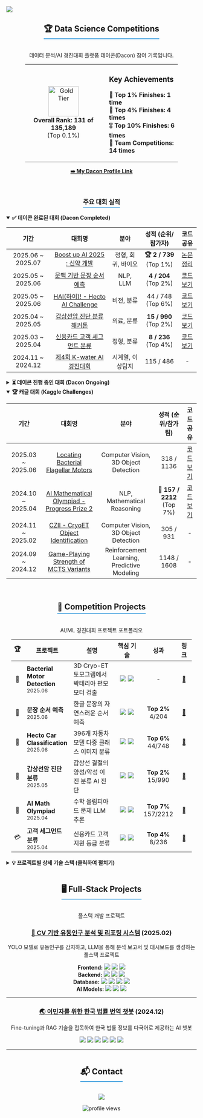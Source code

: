 <a href="https://github.com/shaun0927">
  <img src="https://capsule-render.vercel.app/api?type=waving&color=gradient&height=250&text=Shaun0927's%20GitHub&animation=fadeIn&fontSize=50&fontColor=ffffff" />
</a>

<div align="center">
  <h2 style="border-bottom: 2px solid #2391d9; display: inline-block; padding-bottom: 5px;">🏆 Data Science Competitions</h2>
  <p>데이터 분석/AI 경진대회 플랫폼 데이콘(Dacon) 참여 기록입니다.</p>

  <table style="width: 80%; border: none; margin: auto;">
    <tr style="border: none;">
      <td style="width: 50%; text-align: center; border: none;" align="center">
        <a href="https://dacon.io/myprofile/499579/home">
          <img src="https://cdn-icons-png.flaticon.com/512/179/179249.png" width="80" alt="Gold Tier"/>
        </a>
        <br>
        <strong>Overall Rank: 131 of 135,189</strong> <br> (Top 0.1%)
      </td>
      <td style="width: 50%; text-align: left; border: none; padding-left: 20px;">
        <h3>Key Achievements</h3>
        <p>
          🥇 <strong>Top 1% Finishes: 1 time</strong><br>
          🏅 <strong>Top 4% Finishes: 4 times</strong><br>
          🎖️ <strong>Top 10% Finishes: 6 times</strong><br>
          👥 <strong>Team Competitions: 14 times</strong><br>
        </p>
      </td>
    </tr>
  </table>
  <p><a href="https://dacon.io/myprofile/499579/home"><strong>➡️ My Dacon Profile Link</strong></a></p>
</div>
<br>

<div align="center">
  <h3 style="border-bottom: 1px solid #2391d9; display: inline-block; padding-bottom: 3px;">주요 대회 실적</h3>
</div>

<details open>
<summary><strong>✅ 데이콘 완료된 대회 (Dacon Completed)</strong></summary>
<table width="100%">
  <thead>
    <tr>
      <th align="center">기간</th>
      <th align="center">대회명</th>
      <th align="center">분야</th>
      <th align="center">성적 (순위/참가자)</th>
      <th align="center">코드 공유</th>
    </tr>
  </thead>
  <tbody>
    <tr>
      <td align="center">2025.06 ~ 2025.07</td>
      <td align="center"><a href="https://dacon.io/competitions/official/236518/overview/description">Boost up AI 2025 : 신약 개발</a></td>
      <td align="center">정형, 회귀, 바이오</td>
      <td align="center"><b>🏆 2 / 739</b> (Top 1%)</td>
      <td align="center"><a href="https://github.com/shaun0927/Awesome-CYP3A4">논문 정리</a></td>
    </tr>
    <tr>
      <td align="center">2025.05 ~ 2025.06</td>
      <td align="center"><a href="https://dacon.io/competitions/official/236489/overview/description">문맥 기반 문장 순서 예측</a></td>
      <td align="center">NLP, LLM</td>
      <td align="center"><b>4 / 204</b> (Top 2%)</td>
      <td align="center"><a href="https://dacon.io/competitions/official/236489/codeshare/12508">코드 보기</a></td>
    </tr>
    <tr>
      <td align="center">2025.05 ~ 2025.06</td>
      <td align="center"><a href="https://dacon.io/competitions/official/236493/overview/description">HAI(하이)! - Hecto AI Challenge</a></td>
      <td align="center">비전, 분류</td>
      <td align="center">44 / 748 (Top 6%)</td>
      <td align="center"><a href="https://github.com/shaun0927/hecto-car-classification-2025">코드 보기</a></td>
    </tr>
    <tr>
      <td align="center">2025.04 ~ 2025.05</td>
      <td align="center"><a href="https://dacon.io/competitions/official/236488/overview/description">갑상선암 진단 분류 해커톤</a></td>
      <td align="center">의료, 분류</td>
      <td align="center"><b>15 / 990</b> (Top 2%)</td>
      <td align="center"><a href="https://github.com/shaun0927/thyroid-cancer-classification">코드 보기</a></td>
    </tr>
    <tr>
      <td align="center">2025.03 ~ 2025.04</td>
      <td align="center"><a href="https://dacon.io/competitions/official/236460/overview/description">신용카드 고객 세그먼트 분류</a></td>
      <td align="center">정형, 분류</td>
      <td align="center"><b>8 / 236</b> (Top 4%)</td>
      <td align="center"><a href="https://dacon.io/competitions/official/236460/codeshare/12330">코드 보기</a></td>
    </tr>
    <tr>
      <td align="center">2024.11 ~ 2024.12</td>
      <td align="center"><a href="https://dacon.io/competitions/official/236423/overview/description">제4회 K-water AI 경진대회</a></td>
      <td align="center">시계열, 이상탐지</td>
      <td align="center">115 / 486</td>
      <td align="center">-</td>
    </tr>
  </tbody>
</table>
</details>

<details>
<summary><strong>⏳ 데이콘 진행 중인 대회 (Dacon Ongoing)</strong></summary>
<table width="100%">
  <thead>
    <tr>
      <th align="center">기간</th>
      <th align="center">대회명</th>
      <th align="center">분야</th>
      <th align="center">현재 순위 (순위/참가자)</th>
    </tr>
  </thead>
  <tbody>
    <tr>
      <td align="center">2025.07 ~ 2025.08</td>
      <td align="center"><a href="https://dacon.io/competitions/official/236531/overview/description">2025 전력사용량 예측</a></td>
      <td align="center">시계열, 에너지</td>
      <td align="center">109 / 269</td>
    </tr>
     <tr>
      <td align="center">2025.07 ~ 2025.08</td>
      <td align="center"><a href="https://dacon.io/competitions/official/236530/overview/description">Jump AI(.py) 2025 : 제 3회 AI 신약개발</a></td>
      <td align="center">정형, 회귀, 바이오</td>
      <td align="center">60 / 257</td>
    </tr>
    <tr>
      <td align="center">2025.08 ~ 2025.09</td>
      <td align="center"><a href="https://dacon.io/competitions/official/236562/overview/description">고객 지원 등급 분류 해커톤</a></td>
      <td align="center">NLP, 분류</td>
      <td align="center"><b>🥈 2 / 110</b></td>
    </tr>
    <tr>
      <td align="center">2025.07 ~ 2025.08</td>
      <td align="center"><a href="https://dacon.io/competitions/official/236526/overview/description">스트레스 지수 예측 해커톤</a></td>
      <td align="center">정형, 회귀</td>
      <td align="center"><b>12 / 221</b></td>
    </tr>
  </tbody>
</table>
</details>

<details open>
<summary><strong>🏆 캐글 대회 (Kaggle Challenges)</strong></summary>
<table width="100%">
  <thead>
    <tr>
      <th align="center">기간</th>
      <th align="center">대회명</th>
      <th align="center">분야</th>
      <th align="center">성적 (순위/참가팀)</th>
      <th align="center">코드 공유</th>
    </tr>
  </thead>
  <tbody>
    <tr>
      <td align="center">2025.03 ~ 2025.06</td>
      <td align="center"><a href="https://www.kaggle.com/competitions/byu-locating-bacterial-flagellar-motors-2025">Locating Bacterial Flagellar Motors</a></td>
      <td align="center">Computer Vision, 3D Object Detection</td>
      <td align="center">318 / 1136</td>
      <td align="center"><a href="https://github.com/shaun0927/motor2025">코드 보기</a></td>
    </tr>
    <tr>
      <td align="center">2024.10 ~ 2025.04</td>
      <td align="center"><a href="https://www.kaggle.com/competitions/ai-mathematical-olympiad-progress-prize-2">AI Mathematical Olympiad - Progress Prize 2</a></td>
      <td align="center">NLP, Mathematical Reasoning</td>
      <td align="center"><b>🥉 157 / 2212</b> (Top 7%)</td>
      <td align="center"><a href="https://github.com/shaun0927/AIMO-2-Solution">코드 보기</a></td>
    </tr>
    <tr>
      <td align="center">2024.11 ~ 2025.02</td>
      <td align="center"><a href="https://www.kaggle.com/competitions/czii-cryo-et-object-identification">CZII - CryoET Object Identification</a></td>
      <td align="center">Computer Vision, 3D Object Detection</td>
      <td align="center">305 / 931</td>
      <td align="center">-</td>
    </tr>
    <tr>
      <td align="center">2024.09 ~ 2024.12</td>
      <td align="center"><a href="https://www.kaggle.com/competitions/um-game-playing-strength-of-mcts-variants">Game-Playing Strength of MCTS Variants</a></td>
      <td align="center">Reinforcement Learning, Predictive Modeling</td>
      <td align="center">1148 / 1608</td>
      <td align="center">-</td>
    </tr>
  </tbody>
</table>
</details>
<br>

<div align="center">
  <h2 style="border-bottom: 2px solid #2391d9; display: inline-block; padding-bottom: 5px;">🚀 Competition Projects</h2>
  <p>AI/ML 경진대회 프로젝트 포트폴리오</p>
</div>

<table align="center" style="width: 95%; margin: auto;">
  <thead>
    <tr>
      <th width="5%">🏆</th>
      <th width="25%">프로젝트</th>
      <th width="30%">설명</th>
      <th width="20%">핵심 기술</th>
      <th width="10%">성과</th>
      <th width="10%">링크</th>
    </tr>
  </thead>
  <tbody>
    <tr>
      <td align="center">🔬</td>
      <td><b>Bacterial Motor Detection</b><br><sub>2025.06</sub></td>
      <td>3D Cryo-ET 토모그램에서 박테리아 편모 모터 검출</td>
      <td align="center">
        <img src="https://img.shields.io/badge/YOLOv10-4B0082?style=flat-square"/>
        <img src="https://img.shields.io/badge/PyTorch-EE4C2C?style=flat-square&logo=pytorch&logoColor=white"/>
      </td>
      <td align="center">-</td>
      <td align="center"><a href="https://github.com/shaun0927/motor2025">📂</a></td>
    </tr>
    <tr>
      <td align="center">📝</td>
      <td><b>문장 순서 예측</b><br><sub>2025.06</sub></td>
      <td>한글 문장의 자연스러운 순서 예측</td>
      <td align="center">
        <img src="https://img.shields.io/badge/BART-FF9900?style=flat-square"/>
        <img src="https://img.shields.io/badge/Transformers-FF9900?style=flat-square&logo=huggingface&logoColor=white"/>
      </td>
      <td align="center"><b>Top 2%</b><br>4/204</td>
      <td align="center"><a href="https://dacon.io/competitions/official/236489/codeshare/12508">📂</a></td>
    </tr>
    <tr>
      <td align="center">🚗</td>
      <td><b>Hecto Car Classification</b><br><sub>2025.06</sub></td>
      <td>396개 자동차 모델 다중 클래스 이미지 분류</td>
      <td align="center">
        <img src="https://img.shields.io/badge/ConvNeXt-4B0082?style=flat-square"/>
        <img src="https://img.shields.io/badge/CLIP-FF6B6B?style=flat-square"/>
      </td>
      <td align="center"><b>Top 6%</b><br>44/748</td>
      <td align="center"><a href="https://github.com/shaun0927/hecto-car-classification-2025">📂</a></td>
    </tr>
    <tr>
      <td align="center">🏥</td>
      <td><b>갑상선암 진단 분류</b><br><sub>2025.05</sub></td>
      <td>갑상선 결절의 양성/악성 이진 분류 AI 진단</td>
      <td align="center">
        <img src="https://img.shields.io/badge/CatBoost-FECC00?style=flat-square"/>
        <img src="https://img.shields.io/badge/XGBoost-189FFF?style=flat-square"/>
      </td>
      <td align="center"><b>Top 2%</b><br>15/990</td>
      <td align="center"><a href="https://github.com/shaun0927/thyroid-cancer-classification">📂</a></td>
    </tr>
    <tr>
      <td align="center">🧮</td>
      <td><b>AI Math Olympiad</b><br><sub>2025.04</sub></td>
      <td>수학 올림피아드 문제 LLM 추론</td>
      <td align="center">
        <img src="https://img.shields.io/badge/DeepSeek-FF6B6B?style=flat-square"/>
        <img src="https://img.shields.io/badge/MCTS-37814A?style=flat-square"/>
      </td>
      <td align="center"><b>Top 7%</b><br>157/2212</td>
      <td align="center"><a href="https://github.com/shaun0927/AIMO-2-Solution">📂</a></td>
    </tr>
    <tr>
      <td align="center">💳</td>
      <td><b>고객 세그먼트 분류</b><br><sub>2025.04</sub></td>
      <td>신용카드 고객 지원 등급 분류</td>
      <td align="center">
        <img src="https://img.shields.io/badge/Ensemble-FF6B6B?style=flat-square"/>
        <img src="https://img.shields.io/badge/XGBoost-189FFF?style=flat-square"/>
      </td>
      <td align="center"><b>Top 4%</b><br>8/236</td>
      <td align="center"><a href="https://dacon.io/competitions/official/236460/codeshare/12330">📂</a></td>
    </tr>
  </tbody>
</table>

<br>

<details>
<summary><b>💡 프로젝트별 상세 기술 스택 (클릭하여 펼치기)</b></summary>
<br>

<div align="center">

### 🔬 **Bacterial Motor Detection**
<div style="background: linear-gradient(135deg, #667eea 0%, #764ba2 100%); padding: 2px; border-radius: 10px; margin: 10px;">
<div style="background: white; border-radius: 8px; padding: 15px;">

**🤖 AI Models**  
`YOLOv10` `MHAF` `3D Object Detection`

**⚡ Core Techniques**  
`3D NMS` `Test Time Augmentation` `5-Fold Cross Validation`

**🛠️ Infrastructure**  
`WandB` `CUDA` `Docker` `PyTorch`

</div>
</div>

---

### 📝 **문맥 기반 문장 순서 예측**
<div style="background: linear-gradient(135deg, #f093fb 0%, #f5576c 100%); padding: 2px; border-radius: 10px; margin: 10px;">
<div style="background: white; border-radius: 8px; padding: 15px;">

**🤖 AI Models**  
`BART-NAON` `Transformers` `GPT-4o Teacher`

**⚡ Core Techniques**  
`Pairwise Ranking` `Hard Negative Mining` `Teacher-Student CoT`

**🛠️ Infrastructure**  
`Hugging Face` `Custom Ranking Module` `CUDA`

</div>
</div>

---

### 🚗 **Hecto Car Classification**
<div style="background: linear-gradient(135deg, #fa709a 0%, #fee140 100%); padding: 2px; border-radius: 10px; margin: 10px;">
<div style="background: white; border-radius: 8px; padding: 15px;">

**🤖 AI Models**  
`ConvNeXt-Base` `CLIP` `Vision Transformer`

**⚡ Core Techniques**  
`GeM Pooling` `Sub-center ArcFace` `Progressive Resizing` `CutMix/MixUp`

**🛠️ Infrastructure**  
`timm` `albumentations` `FAISS` `PyTorch 2.0`

</div>
</div>

---

### 🏥 **갑상선암 진단 분류**
<div style="background: linear-gradient(135deg, #a8edea 0%, #fed6e3 100%); padding: 2px; border-radius: 10px; margin: 10px;">
<div style="background: white; border-radius: 8px; padding: 15px;">

**🤖 AI Models**  
`CatBoost GPU` `XGBoost` `LightGBM` `RandomForest`

**⚡ Core Techniques**  
`Threshold Optimization` `RandomOverSampler` `Soft Voting` `Nested CV`

**🛠️ Infrastructure**  
`Optuna` `imbalanced-learn` `scikit-learn` `GPU Acceleration`

</div>
</div>

---

### 🧮 **AI Mathematical Olympiad**
<div style="background: linear-gradient(135deg, #ffecd2 0%, #fcb69f 100%); padding: 2px; border-radius: 10px; margin: 10px;">
<div style="background: white; border-radius: 8px; padding: 15px;">

**🤖 AI Models**  
`DeepSeek-R1` `Qwen-7B` `AWQ Quantization`

**⚡ Core Techniques**  
`rStar-Math` `MCTS` `Self-Verification` `QLoRA`

**🛠️ Infrastructure**  
`vLLM` `4-bit Quantization` `Dynamic Batching`

</div>
</div>

---

### 💳 **고객 세그먼트 분류**
<div style="background: linear-gradient(135deg, #ff9a9e 0%, #fecfef 100%); padding: 2px; border-radius: 10px; margin: 10px;">
<div style="background: white; border-radius: 8px; padding: 15px;">

**🤖 AI Models**  
`Multi-stage Binary` `Gradient Boosting` `Ensemble Methods`

**⚡ Core Techniques**  
`Feature Engineering` `Customer Segmentation` `Domain Knowledge`

**🛠️ Infrastructure**  
`XGBoost` `pandas` `scikit-learn Pipeline`

</div>
</div>

</div>

</details>

<br>

<div align="center">
  <h2 style="border-bottom: 2px solid #2391d9; display: inline-block; padding-bottom: 5px;">🖥️ Full-Stack Projects</h2>
  <p>풀스택 개발 프로젝트</p>
</div>

<div align="center">
  <h3><a href="https://github.com/MSAI3rdTeam5/FootTrafficReport">🚶 CV 기반 유동인구 분석 및 리포팅 시스템</a> (2025.02)</h3>
  <p>YOLO 모델로 유동인구를 감지하고, LLM을 통해 분석 보고서 및 대시보드를 생성하는 풀스택 프로젝트</p>
  <p>
    <b>Frontend:</b> <img src="https://img.shields.io/badge/React-61DAFB?style=flat-square&logo=react&logoColor=black"/> <img src="https://img.shields.io/badge/Tailwind_CSS-06B6D4?style=flat-square&logo=tailwindcss&logoColor=white"/> <img src="https://img.shields.io/badge/Vite-646CFF?style=flat-square&logo=vite&logoColor=white"/>
    <br>
    <b>Backend:</b> <img src="https://img.shields.io/badge/FastAPI-009688?style=flat-square&logo=fastapi&logoColor=white"/> <img src="https://img.shields.io/badge/NGINX-009639?style=flat-square&logo=nginx&logoColor=white"/> <img src="https://img.shields.io/badge/Docker-2496ED?style=flat-square&logo=docker&logoColor=white"/>
    <br>
    <b>Database:</b> <img src="https://img.shields.io/badge/PostgreSQL-4169E1?style=flat-square&logo=postgresql&logoColor=white"/> <img src="https://img.shields.io/badge/Redis-FF4438?style=flat-square&logo=redis&logoColor=white"/> <img src="https://img.shields.io/badge/Celery-37814A?style=flat-square&logo=celery&logoColor=white"/> <img src="https://img.shields.io/badge/SQLAlchemy-D71F00?style=flat-square&logo=sqlalchemy&logoColor=white"/>
    <br>
    <b>AI Models:</b> <img src="https://img.shields.io/badge/YOLO-4B0082?style=flat-square&logo=yolo&logoColor=white"/> <img src="https://img.shields.io/badge/PyTorch-EE4C2C?style=flat-square&logo=pytorch&logoColor=white"/> <img src="https://img.shields.io/badge/OpenAI_(GPT)-412991?style=flat-square&logo=openai&logoColor=white"/>
  </p>
  <hr>
</div>

<div align="center">
  <h3><a href="https://github.com/shaun0927/Immigration_support_Chatbot">🌏 이민자를 위한 한국 법률 번역 챗봇</a> (2024.12)</h3>
  <p>Fine-tuning과 RAG 기술을 접목하여 한국 법률 정보를 다국어로 제공하는 AI 챗봇</p>
  <p>
    <img src="https://img.shields.io/badge/Azure_OpenAI-0078D4?style=for-the-badge&logo=azure-functions&logoColor=white"/>
    <img src="https://img.shields.io/badge/Azure_AI_Search-0078D4?style=for-the-badge&logo=azure-devops&logoColor=white"/>
    <img src="https://img.shields.io/badge/FastAPI-009688?style=for-the-badge&logo=fastapi&logoColor=white"/>
    <img src="https://img.shields.io/badge/Docker-2496ED?style=for-the-badge&logo=docker&logoColor=white"/>
    <img src="https://img.shields.io/badge/Nginx-009639?style=for-the-badge&logo=nginx&logoColor=white"/>
    <img src="https://img.shields.io/badge/JavaScript-F7DF1E?style=for-the-badge&logo=javascript&logoColor=black"/>
  </p>
  <hr>
</div>


<div align="center">
  <h2 style="border-bottom: 2px solid #2391d9; display: inline-block; padding-bottom: 5px;">📬 Contact</h2>
  <p>
    <a href="mailto:shaun0927@naver.com"><img src="https://img.shields.io/badge/shaun0927@naver.com-03C75A?style=for-the-badge&logo=naver&logoColor=white"/></a>
  </p>
  <img src="https://komarev.com/ghpvc/?username=shaun0927&label=Profile%20views&color=blue&style=flat" alt="profile views"/>
</div>